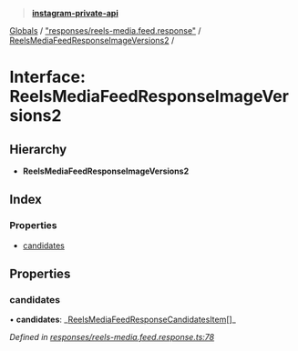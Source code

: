 > **[instagram-private-api](../README.md)**

[Globals](../README.md) / ["responses/reels-media.feed.response"](../modules/_responses_reels_media_feed_response_.md) / [ReelsMediaFeedResponseImageVersions2](_responses_reels_media_feed_response_.reelsmediafeedresponseimageversions2.md) /

# Interface: ReelsMediaFeedResponseImageVersions2

## Hierarchy

- **ReelsMediaFeedResponseImageVersions2**

## Index

### Properties

- [candidates](_responses_reels_media_feed_response_.reelsmediafeedresponseimageversions2.md#candidates)

## Properties

### candidates

• **candidates**: _[ReelsMediaFeedResponseCandidatesItem](\_responses_reels_media_feed_response_.reelsmediafeedresponsecandidatesitem.md)[]\_

_Defined in [responses/reels-media.feed.response.ts:78](https://github.com/realinstadude/instagram-private-api/blob/4ae8fec/src/responses/reels-media.feed.response.ts#L78)_
